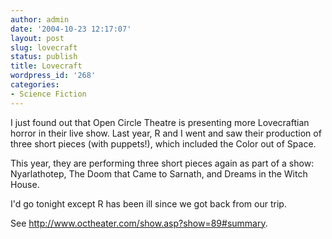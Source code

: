 ```yaml
---
author: admin
date: '2004-10-23 12:17:07'
layout: post
slug: lovecraft
status: publish
title: Lovecraft
wordpress_id: '268'
categories:
- Science Fiction
---
```

<p>I just found out that Open Circle Theatre is presenting more Lovecraftian 
horror in their live show. Last year, R and I went and saw their production of 
three short pieces (with puppets!), which included the Color out of Space.</p>
<p>This year, they are performing three short pieces again as part of a show: 
Nyarlathotep, The Doom that Came to Sarnath, and Dreams in the Witch House.</p>
<p>I&#39;d go tonight except R has been ill since we got back from our trip.</p>
<p>See <a href="http://www.octheater.com/show.asp?show=89#summary">
http://www.octheater.com/show.asp?show=89#summary</a>. </p>
